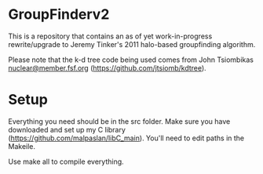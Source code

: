 # GroupFinderv2

This is a repository that contains an as of yet work-in-progress rewrite/upgrade to Jeremy Tinker's 2011 halo-based groupfinding algorithm.

Please note that the k-d tree code being used comes from John Tsiombikas <nuclear@member.fsf.org> (https://github.com/jtsiomb/kdtree).

# Setup

Everything you need should be in the src folder. Make sure you have downloaded and set up my C library (https://github.com/malpaslan/libC_main). You'll need to edit paths in the Makeile.

Use make all to compile everything.
